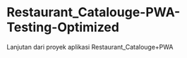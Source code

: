 # Restaurant_Catalouge-PWA-Testing-Optimized
Lanjutan dari proyek aplikasi Restaurant_Catalouge+PWA
